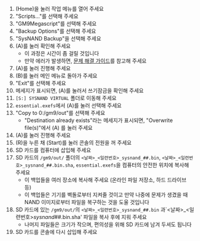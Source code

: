 1. (Home)을 눌러 작업 메뉴를 열어 주세요
2. "Scripts..."를 선택해 주세요
3. "GM9Megascript"를 선택해 주세요
4. "Backup Options"를 선택해 주세요
5. "SysNAND Backup"을 선택해 주세요
6. (A)를 눌러 확인해 주세요
   - 이 과정은 시간이 좀 걸릴 것입니다
   - 만약 에러가 발생하면, [문제 해결 가이드](troubleshooting#finalizing-setup)를 참고해 주세요
7. (A)를 눌러 진행해 주세요
8. (B)를 눌러 메인 메뉴로 돌아가 주세요
9. "Exit"를 선택해 주세요
10. 메세지가 표시되면, (A)를 눌러서 쓰기잠금을 확인해 주세요
11. `[S:] SYSNAND VIRTUAL` 폴더로 이동해 주세요
12. `essential.exefs`에서 (A)를 눌러 선택해 주세요
13. "Copy to 0:/gm9/out"를 선택해 주세요
    - "Destination already exists"라는 메세지가 표시되면, "Overwrite file(s)"에서 (A) 를 눌러 주세요
14. (A)를 눌러 진행해 주세요
15. (R)을 누른 채 (Start)를 눌러 콘솔의 전원을 꺼 주세요
16. SD 카드를 컴퓨터에 삽입해 주세요
17. SD 카드의 `/gm9/out/` 폴더의 `<날짜>_<일련번호>_sysnand_##.bin`, `<날짜>_<일련번호>_sysnand_##.bin.sha`, `essential.exefs`을 컴퓨터의 안전한 위치에 복사해 주세요
    - 이 백업들을 여러 장소에 복사해 주세요 (온라인 파일 저장소, 하드 드라이브 등)
    - 이 백업들은 기기를 벽돌로부터 지켜줄 것이고 만약 나중에 문제가 생겼을 때 NAND 이미지로부터 파일을 복구하는 것을 도울 것입니다
18. SD 카드에 있는 `/gm9/out/`의 `<날짜>_<일련번호>_sysnand_##.bin` 과\`<날짜>_<일련번호>_sysnand_##.bin.sha' 파일을 복사 후에 지워 주세요
    - 나머지 파일들은 크기가 작으며, 편의성을 위해 SD 카드에 남겨 두셔도 됩니다
19. SD 카드를 콘솔에 다시 삽입해 주세요
